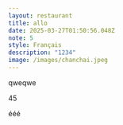 ```yaml
---
layout: restaurant
title: allo
date: 2025-03-27T01:50:56.048Z
note: 5
style: Français
description: "1234"
image: /images/chanchai.jpeg
---
```

q﻿weqwe





4﻿5



é﻿éé